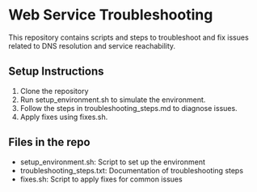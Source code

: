 # Web Service Troubleshooting

This repository contains scripts and steps to troubleshoot and fix issues related to DNS resolution and service reachability.

## Setup Instructions
1. Clone the repository
2. Run setup_environment.sh to simulate the environment.
3. Follow the steps in troubleshooting_steps.md to diagnose issues.
4. Apply fixes using fixes.sh.

## Files in the repo
- setup_environment.sh: Script to set up the environment
- troubleshooting_steps.txt: Documentation of troubleshooting steps
- fixes.sh: Script to apply fixes for common issues
